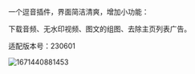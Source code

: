 一个逗音插件，界面简洁清爽，增加小功能：

下载音频、无水印视频、图文的组图、去除主页列表广告。

适配版本号：230601

![1671440881453](https://user-images.githubusercontent.com/1235777/208390412-172dc48e-381d-4a60-9f22-e531721bc79d.png)


